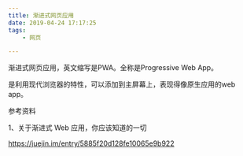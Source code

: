 ```yaml
---
title: 渐进式网页应用
date: 2019-04-24 17:17:25
tags:
	- 网页

---
```




渐进式网页应用，英文缩写是PWA。全称是Progressive Web App。

是利用现代浏览器的特性，可以添加到主屏幕上，表现得像原生应用的web app。





参考资料

1、关于渐进式 Web 应用，你应该知道的一切

https://juejin.im/entry/5885f20d128fe10065e9b922

